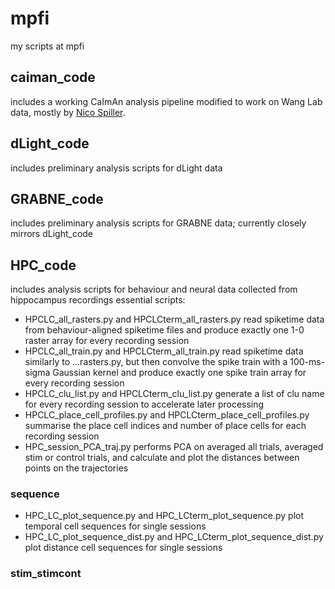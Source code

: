 # mpfi
my scripts at mpfi

## caiman_code
includes a working CaImAn analysis pipeline modified to work on Wang Lab data, mostly by [Nico Spiller](https://github.com/nspiller).

## dLight_code
includes preliminary analysis scripts for dLight data

## GRABNE_code 
includes preliminary analysis scripts for GRABNE data; currently closely mirrors dLight_code 

## HPC_code
includes analysis scripts for behaviour and neural data collected from hippocampus recordings
essential scripts:
- HPCLC_all_rasters.py and HPCLCterm_all_rasters.py read spiketime data from behaviour-aligned spiketime files and produce exactly one 1-0 raster array for every recording session
- HPCLC_all_train.py and HPCLCterm_all_train.py read spiketime data similarly to ...rasters.py, but then convolve the spike train with a 100-ms-sigma Gaussian kernel and produce exactly one spike train array for every recording session
- HPCLC_clu_list.py and HPCLCterm_clu_list.py generate a list of clu name for every recording session to accelerate later processing
- HPCLC_place_cell_profiles.py and HPCLCterm_place_cell_profiles.py summarise the place cell indices and number of place cells for each recording session
- HPC_session_PCA_traj.py performs PCA on averaged all trials, averaged stim or control trials, and calculate and plot the distances between points on the trajectories
### sequence 
- HPC_LC_plot_sequence.py and HPC_LCterm_plot_sequence.py plot temporal cell sequences for single sessions
- HPC_LC_plot_sequence_dist.py and HPC_LCterm_plot_sequence_dist.py plot distance cell sequences for single sessions
### stim_stimcont
### 